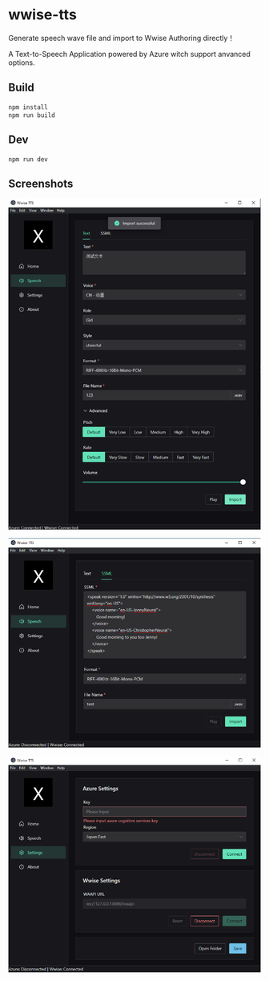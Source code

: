 # wwise-tts

Generate speech wave file and import to Wwise Authoring directly！

A Text-to-Speech Application powered by Azure witch support anvanced options.

## Build
```
npm install
npm run build
```

## Dev

```
npm run dev
```

## Screenshots

![](public/screenshot01.png)

![](public/screenshot02.png)

![](public/screenshot03.png)
